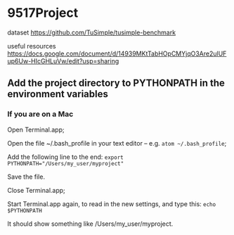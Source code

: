 # 9517Project
dataset
https://github.com/TuSimple/tusimple-benchmark

useful resources
https://docs.google.com/document/d/14939MKtTabHOpCMYjqO3Are2ulUFup6Uw-HIcGHLuVw/edit?usp=sharing

## Add the project directory to PYTHONPATH in the environment variables
### If you are on a Mac
Open Terminal.app;

Open the file ~/.bash_profile in your text editor – e.g. `atom ~/.bash_profile`;

Add the following line to the end: `export PYTHONPATH="/Users/my_user/myproject"`

Save the file.

Close Terminal.app;

Start Terminal.app again, to read in the new settings, and type this: `echo $PYTHONPATH`

It should show something like /Users/my_user/myproject.

